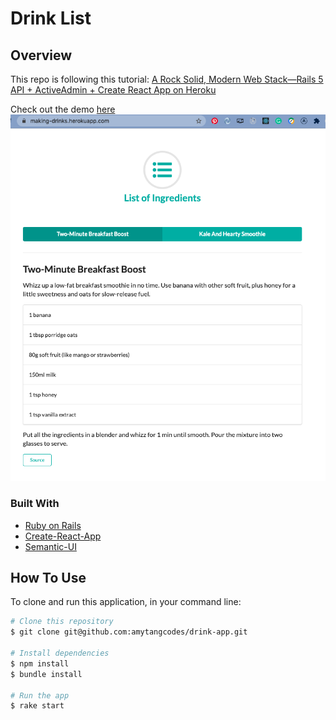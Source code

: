 # Drink List

## Overview

This repo is following this tutorial: [A Rock Solid, Modern Web Stack—Rails 5 API + ActiveAdmin + Create React App on Heroku](https://blog.heroku.com/a-rock-solid-modern-web-stack)

Check out the demo [here](https://making-drinks.herokuapp.com)
![Alt text](/screenshot.png?raw=true "Making Drinks")

### Built With

- [Ruby on Rails](https://rubyonrails.org/)
- [Create-React-App](https://github.com/facebook/create-react-app)
- [Semantic-UI](https://semantic-ui.com/)

## How To Use

To clone and run this application, in your command line:

```bash
# Clone this repository
$ git clone git@github.com:amytangcodes/drink-app.git

# Install dependencies
$ npm install
$ bundle install

# Run the app
$ rake start
```
